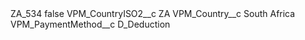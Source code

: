 <?xml version="1.0" encoding="UTF-8"?>
<CustomMetadata xmlns="http://soap.sforce.com/2006/04/metadata" xmlns:xsi="http://www.w3.org/2001/XMLSchema-instance" xmlns:xsd="http://www.w3.org/2001/XMLSchema">
    <label>ZA_534</label>
    <protected>false</protected>
    <values>
        <field>VPM_CountryISO2__c</field>
        <value xsi:type="xsd:string">ZA</value>
    </values>
    <values>
        <field>VPM_Country__c</field>
        <value xsi:type="xsd:string">South Africa</value>
    </values>
    <values>
        <field>VPM_PaymentMethod__c</field>
        <value xsi:type="xsd:string">D_Deduction</value>
    </values>
</CustomMetadata>
